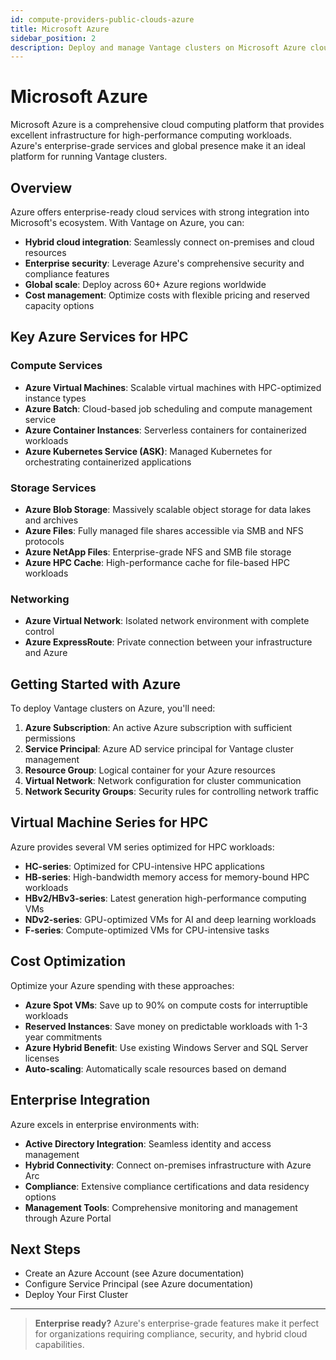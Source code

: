 ```yaml
---
id: compute-providers-public-clouds-azure
title: Microsoft Azure
sidebar_position: 2
description: Deploy and manage Vantage clusters on Microsoft Azure cloud infrastructure.
---
```


# Microsoft Azure

Microsoft Azure is a comprehensive cloud computing platform that provides excellent infrastructure for high-performance computing workloads. Azure's enterprise-grade services and global presence make it an ideal platform for running Vantage clusters.

## Overview

Azure offers enterprise-ready cloud services with strong integration into Microsoft's ecosystem. With Vantage on Azure, you can:

- **Hybrid cloud integration**: Seamlessly connect on-premises and cloud resources
- **Enterprise security**: Leverage Azure's comprehensive security and compliance features
- **Global scale**: Deploy across 60+ Azure regions worldwide
- **Cost management**: Optimize costs with flexible pricing and reserved capacity options

## Key Azure Services for HPC

### Compute Services
- **Azure Virtual Machines**: Scalable virtual machines with HPC-optimized instance types
- **Azure Batch**: Cloud-based job scheduling and compute management service
- **Azure Container Instances**: Serverless containers for containerized workloads
- **Azure Kubernetes Service (ASK)**: Managed Kubernetes for orchestrating containerized applications

### Storage Services
- **Azure Blob Storage**: Massively scalable object storage for data lakes and archives
- **Azure Files**: Fully managed file shares accessible via SMB and NFS protocols
- **Azure NetApp Files**: Enterprise-grade NFS and SMB file storage
- **Azure HPC Cache**: High-performance cache for file-based HPC workloads

### Networking
- **Azure Virtual Network**: Isolated network environment with complete control
- **Azure ExpressRoute**: Private connection between your infrastructure and Azure

## Getting Started with Azure

To deploy Vantage clusters on Azure, you'll need:

1. **Azure Subscription**: An active Azure subscription with sufficient permissions
2. **Service Principal**: Azure AD service principal for Vantage cluster management
3. **Resource Group**: Logical container for your Azure resources
4. **Virtual Network**: Network configuration for cluster communication
5. **Network Security Groups**: Security rules for controlling network traffic

## Virtual Machine Series for HPC

Azure provides several VM series optimized for HPC workloads:

- **HC-series**: Optimized for CPU-intensive HPC applications
- **HB-series**: High-bandwidth memory access for memory-bound HPC workloads
- **HBv2/HBv3-series**: Latest generation high-performance computing VMs
- **NDv2-series**: GPU-optimized VMs for AI and deep learning workloads
- **F-series**: Compute-optimized VMs for CPU-intensive tasks

## Cost Optimization

Optimize your Azure spending with these approaches:

- **Azure Spot VMs**: Save up to 90% on compute costs for interruptible workloads
- **Reserved Instances**: Save money on predictable workloads with 1-3 year commitments
- **Azure Hybrid Benefit**: Use existing Windows Server and SQL Server licenses
- **Auto-scaling**: Automatically scale resources based on demand

## Enterprise Integration

Azure excels in enterprise environments with:

- **Active Directory Integration**: Seamless identity and access management
- **Hybrid Connectivity**: Connect on-premises infrastructure with Azure Arc
- **Compliance**: Extensive compliance certifications and data residency options
- **Management Tools**: Comprehensive monitoring and management through Azure Portal

## Next Steps

- Create an Azure Account (see Azure documentation)
- Configure Service Principal (see Azure documentation)
- Deploy Your First Cluster

---

> **Enterprise ready?** Azure's enterprise-grade features make it perfect for organizations requiring compliance, security, and hybrid cloud capabilities.
